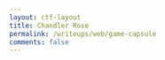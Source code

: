 ```yaml
---
layout: ctf-layout
title: Chandler Rose
permalink: /writeups/web/game-capsule
comments: false
---
```

